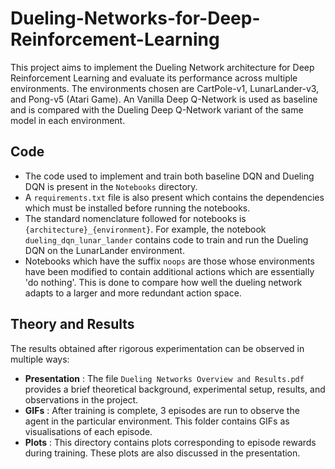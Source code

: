 # Dueling-Networks-for-Deep-Reinforcement-Learning
This project aims to implement the Dueling Network architecture for Deep Reinforcement Learning and evaluate its performance across multiple environments. The environments chosen are CartPole-v1, LunarLander-v3, and Pong-v5 (Atari Game). An Vanilla Deep Q-Network is used as baseline and is compared with the Dueling Deep Q-Network variant of the same model in each environment.

## Code
- The code used to implement and train both baseline DQN and Dueling DQN is present in the `Notebooks` directory.
- A `requirements.txt` file is also present which contains the dependencies which must be installed before running the notebooks.
- The standard nomenclature followed for notebooks is `{architecture}_{environment}`. For example, the notebook `dueling_dqn_lunar_lander` contains code to train and run the Dueling DQN on the LunarLander environment.
- Notebooks which have the suffix `noops` are those whose environments have been modified to contain additional actions which are essentially 'do nothing'. This is done to compare how well the dueling network adapts to a larger and more redundant action space.

## Theory and Results
The results obtained after rigorous experimentation can be observed in multiple ways:
- **Presentation** : The file `Dueling Networks Overview and Results.pdf` provides a brief theoretical background, experimental setup, results, and observations in the project.
- **GIFs** : After training is complete, 3 episodes are run to observe the agent in the particular environment. This folder contains GIFs as visualisations of each episode.
- **Plots** : This directory contains plots corresponding to episode rewards during training. These plots are also discussed in the presentation.